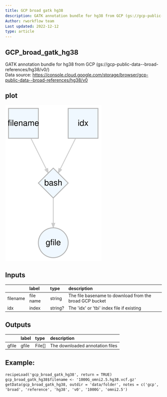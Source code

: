 ```yaml
---
title: GCP broad gatk hg38
description: GATK annotation bundle for hg38 from GCP (gs://gcp-public-data--broad-references/hg38/v0/)
Author: rworkflow team
Last updated: 2022-12-12
type: article
---
```

## GCP_broad_gatk_hg38
GATK annotation bundle for hg38 from GCP (gs://gcp-public-data--broad-references/hg38/v0/)<br>Data source: <https://console.cloud.google.com/storage/browser/gcp-public-data--broad-references/hg38/v0>
## plot
![## GCP_broad_gatk_hg38](/plots/gcp_broad_gatk_hg38.svg)
## Inputs
|         |label     |type    |description                                             |
|:--------|:---------|:-------|:-------------------------------------------------------|
|filename |file name |string  |The file basename to download from the broad GCP bucket |
|idx      |index     |string? |The 'idx' or 'tbi' index file if existing               |
## Outputs
|      |label |type   |description                     |
|:-----|:-----|:------|:-------------------------------|
|gfile |gfile |File[] |The downloaded annotation files |
## Example:
```
recipeLoad('gcp_broad_gatk_hg38', return = TRUE)
gcp_broad_gatk_hg38$filename <- '1000G_omni2.5.hg38.vcf.gz'
getData(gcp_broad_gatk_hg38, outdir = 'data/folder', notes = c('gcp', 'broad', 'reference', 'hg38', 'v0', '1000G', 'omni2.5')
```

